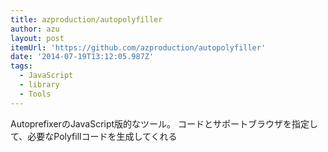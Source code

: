 ```yaml
---
title: azproduction/autopolyfiller
author: azu
layout: post
itemUrl: 'https://github.com/azproduction/autopolyfiller'
date: '2014-07-19T13:12:05.987Z'
tags:
  - JavaScript
  - library
  - Tools
---
```

AutoprefixerのJavaScript版的なツール。
コードとサポートブラウザを指定して、必要なPolyfillコードを生成してくれる
